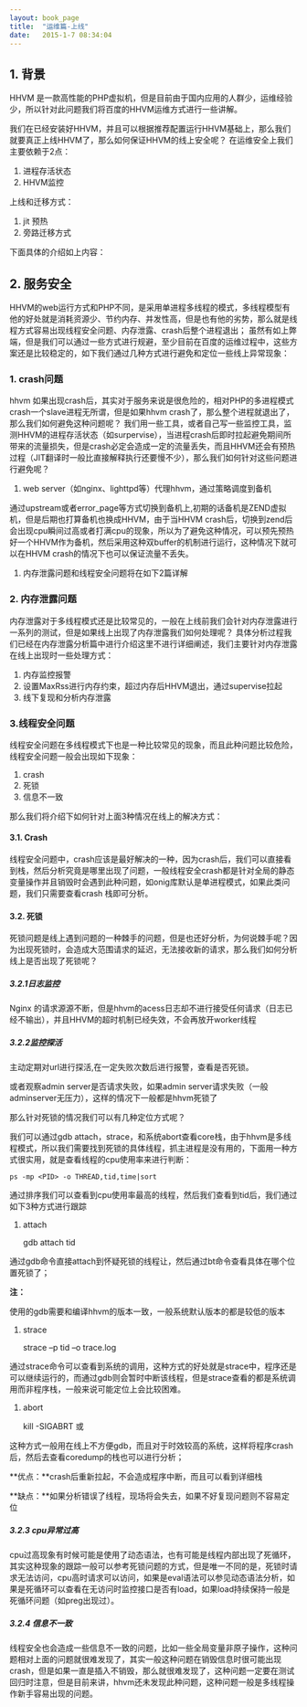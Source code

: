 ```yaml
---
layout: book_page
title:  "运维篇-上线"
date:   2015-1-7 08:34:04
---
```


## 1. 背景

HHVM 是一款高性能的PHP虚拟机，但是目前由于国内应用的人群少，运维经验少，所以针对此问题我们将百度的HHVM运维方式进行一些讲解。

我们在已经安装好HHVM，并且可以根据推荐配置运行HHVM基础上，那么我们就要真正上线HHVM了，那么如何保证HHVM的线上安全呢？
在运维安全上我们主要依赖于2点：

 1.	进程存活状态
 1.	HHVM监控

上线和迁移方式：

 1. jit 预热
 1. 旁路迁移方式

下面具体的介绍如上内容：

## 2.	服务安全

HHVM的web运行方式和PHP不同，是采用单进程多线程的模式，多线程模型有他的好处就是消耗资源少、节约内存、并发性高，但是也有他的劣势，那么就是线程方式容易出现线程安全问题、内存泄露、crash后整个进程退出；
虽然有如上弊端，但是我们可以通过一些方式进行规避，至少目前在百度的运维过程中，这些方案还是比较稳定的，如下我们通过几种方式进行避免和定位一些线上异常现象：

### 1. crash问题
hhvm 如果出现crash后，其实对于服务来说是很危险的，相对PHP的多进程模式crash一个slave进程无所谓，但是如果hhvm crash了，那么整个进程就退出了，那么我们如何避免这种问题呢？
我们用一些工具，或者自己写一些监控工具，监测HHVM的进程存活状态（如surpervise），当进程crash后即时拉起避免期间所带来的流量损失，但是crash必定会造成一定的流量丢失，而且HHVM还会有预热过程（JIT翻译时一般比直接解释执行还要慢不少），那么我们如何针对这些问题进行避免呢？

  1.	web server（如nginx、lighttpd等）代理hhvm，通过策略调度到备机
    
  通过upstream或者error_page等方式切换到备机上,初期的话备机是ZEND虚拟机，但是后期也打算备机也换成HHVM，由于当HHVM crash后，切换到zend后会出现cpu瞬间过高或者打满cpu的现象，所以为了避免这种情况，可以预先预热好一个HHVM作为备机，然后采用这种双buffer的机制进行运行，这种情况下就可以在HHVM crash的情况下也可以保证流量不丢失。
    
  1. 内存泄露问题和线程安全问题将在如下2篇详解

    
### 2. 内存泄露问题


  内存泄露对于多线程模式还是比较常见的，一般在上线前我们会针对内存泄露进行一系列的测试，但是如果线上出现了内存泄露我们如何处理呢？
  具体分析过程我们已经在内存泄露分析篇中进行介绍这里不进行详细阐述，我们主要针对内存泄露在线上出现时一些处理方式：
  
  1.	内存监控报警
  1.	设置MaxRss进行内存约束，超过内存后HHVM退出，通过supervise拉起
  1.	线下复现和分析内存泄露
  
### 3.线程安全问题
  
  线程安全问题在多线程模式下也是一种比较常见的现象，而且此种问题比较危险，线程安全问题一般会出现如下现象：
  
  1.	crash
  1.	死锁
  1.	信息不一致
  
  那么我们将介绍下如何针对上面3种情况在线上的解决方式：
  
####	3.1. Crash
  
  线程安全问题中，crash应该是最好解决的一种，因为crash后，我们可以直接看到栈，然后分析究竟是哪里出现了问题，一般线程安全crash都是针对全局的静态变量操作并且销毁时会遇到此种问题，如onig库默认是单进程模式，如果此类问题，我们只需要查看crash 栈即可分析。
  
#### 3.2.	死锁
  
  死锁问题是线上遇到问题的一种棘手的问题，但是也还好分析，为何说棘手呢？因为出现死锁时，会造成大范围请求的延迟，无法接收新的请求，那么我们如何分析线上是否出现了死锁呢？
  
##### 3.2.1日志监控

Nginx 的请求源源不断，但是hhvm的acess日志却不进行接受任何请求（日志已经不输出），并且HHVM的超时机制已经失效，不会再放开worker线程

##### 3.2.2监控探活

主动定期对url进行探活,在一定失败次数后进行报警，查看是否死锁。

或者观察admin server是否请求失败，如果admin server请求失败（一般adminserver无压力），这样的情况下一般都是hhvm死锁了

那么针对死锁的情况我们可以有几种定位方式呢？

我们可以通过gdb attach，strace，和系统abort查看core栈，由于hhvm是多线程模式，所以我们需要找到死锁的具体线程，抓主进程是没有用的，下面用一种方式很实用，就是查看线程的cpu使用率来进行判断：

    ps -mp <PID> -o THREAD,tid,time|sort

通过排序我们可以查看到cpu使用率最高的线程，然后我们查看到tid后，我们通过如下3种方式进行跟踪

  1. attach
  
        gdb attach tid
  
  通过gdb命令直接attach到怀疑死锁的线程让，然后通过bt命令查看具体在哪个位置死锁了；
  
  **注：**
  
  使用的gdb需要和编译hhvm的版本一致，一般系统默认版本的都是较低的版本

  1.	strace
  
        strace –p tid –o trace.log
  
  通过strace命令可以查看到系统的调用，这种方式的好处就是strace中，程序还是可以继续运行的，而通过gdb则会暂时中断该线程，但是strace查看的都是系统调用而非程序栈，一般来说可能定位上会比较困难。

  1.	abort
  
        kill -SIGABRT <PID>或<TID>
  
  这种方式一般用在线上不方便gdb，而且对于时效较高的系统，这样将程序crash后，然后去查看coredump的栈也可以进行分析；
  
  **优点：**crash后重新拉起，不会造成程序中断，而且可以看到详细栈
  
  **缺点：**如果分析错误了线程，现场将会失去，如果不好复现问题则不容易定位

#####	3.2.3 cpu异常过高

cpu过高现象有时候可能是使用了动态语法，也有可能是线程内部出现了死循环，其实这种现象的跟踪一般可以参考死锁问题的方式，但是唯一不同的是，死锁时请求无法访问，cpu高时请求可以访问，如果是eval语法可以参见动态语法分析，如果是死循环可以查看在无访问时监控接口是否有load，如果load持续保持一般是死循环问题（如preg出现过）。

##### 3.2.4 信息不一致
线程安全也会造成一些信息不一致的问题，比如一些全局变量非原子操作，这种问题相对上面的问题就很难发现了，其实一般这种问题在销毁信息时很可能出现crash，但是如果一直是插入不销毁，那么就很难发现了，这种问题一定要在测试回归时注意，但是目前来讲，hhvm还未发现此种问题，这种问题一般是多线程操作新手容易出现的问题。


